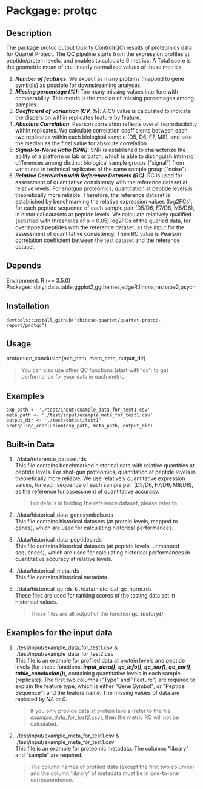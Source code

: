 # Packgage: protqc

## Description
  The package protqc output Quality Control(QC) results of proteomics data for Quartet Project. The QC pipeline starts from the expression profiles at peptide/protein levels, and enables to calculate 6 metrics. A Total score is the geometric mean of the linearly normalized values of these metrics.<br />
  1.	***Number of features***: We expect as many proteins (mapped to gene symbols) as possible for downstreaming analyses.
  2.	***Missing percentage (%)***: Too many missing values interfere with comparability. This metric is the median of missing percentages among samples.
  3.	***Coefficient of variantion (CV, %)***: A CV value is calculated to indicate the dispersion within replicates feature by feature.
  4.	***Absolute Correlation***: Pearson correlation reflects overall reproducibility within replicates. We calculate correlation coefficients between each two replicates within each biological sample (D5, D6, F7, M8), and take the median as the final value for absolute correlation.
  5.	***Signal-to-Noise Ratio (SNR)***: SNR is established to characterize the ability of a platform or lab or batch, which is able to distinguish intrinsic differences among distinct biological sample groups (“signal”) from variations in technical replicates of the same sample group ("noise").
  6.	***Relative Correlation with Reference Datasets (RC)***: RC is used for assessment of quantitative consistency with the reference dataset at relative levels. For shotgun proteomics, quantitation at peptide levels is theoretically more reliable. Therefore, the reference dataset is established by benchmarking the relative expression values (log2FCs), for each peptide sequence of each sample pair (D5/D6, F7/D6, M8/D6), in historical datasets at peptide levels. We calculate relatively qualified (satisfied with thresholds of p < 0.05) log2FCs of the queried data, for overlapped peptides with the reference dataset, as the input for the assessment of quantitative consistency. Then RC value is Pearson correlation coefficient between the test dataset and the reference dataset.



## Depends
  Environment: R (>= 3.5.0)<br />
  Packages: dplyr,data.table,ggplot2,ggthemes,edgeR,limma,reshape2,psych

## Installation
```
devtools::install_github("chinese-quartet/quartet-protqc-report/protqc")
```

## Usage
  protqc::qc_conclusion(exp_path, meta_path, output_dir)
  > You can also use other QC functions (start with 'qc') to get performance for your data in each metric.

## Examples
```
exp_path <- './test/input/example_data_for_test1.csv'
meta_path <- './test/input/example_meta_for_test1.csv'
output_dir <- './test/output/test1'
protqc::qc_conclusion(exp_path, meta_path, output_dir)
```

## Built-in Data
1. ./data/reference_dataset.rds<br />
   This file contains benchmarked historical data with relative quantities at peptide levels. For shot-gun proteomics, quantitation at peptide levels is theoretically more reliable. We use relatively quantitative expression values, for each sequence of each sample pair (D5/D6, F7/D6, M8/D6), as the reference for assessment of quantitative accuracy. 
   > For details in buiding the reference dataset, please refer to ... 
  
2. ./data/historical_data_genesymbols.rds<br />
   This file contains historical datasets (at protein levels, mapped to genes), which are used for calculating historical performances.

3. ./data/historical_data_peptides.rds<br />
   This file contains historical datasets (at peptide levels, unmapped sequences), which are used for calculating historical performances in quantitative accuracy at relative levels.

4. ./data/historical_meta.rds<br />
   This file contains historical metadata.

5. ./data/historical_qc.rds & ./data/historical_qc_norm.rds<br />
   These files are used for ranking scores of the testing data set in historical values.
   > These files are all output of the function ***qc_history()***.

## Examples for the input data
1. ./test/input/example_data_for_test1.csv & ./test/input/example_data_for_test2.csv<br />
   This file is an example for profiled data at protein levels and peptide levels (for these functions: ***input_data()***, ***qc_info()***, ***qc_snr()***, ***qc_cor()***, ***table_conclusion()***), containing quantitative levels in each sample (replicate). The first two columns ("Type" and "Feature") are required to explain the feature type, which is either "Gene Symbol", or "Peptide Sequence") and the feature name. The missing values of data are replaced by *NA* or *0*.
   > If you only provide data at protein levels (refer to the file *example_data_for_test2.csv*), then the metric RC will not be calculated.

2. ./test/input/example_meta_for_test1.csv & ./test/input/example_meta_for_test1.csv<br />
   This file is an example for proteomic metadata. The columns "library" and "sample" are required.
   > The column names of profiled data (except the first two columns) and the column 'library' of metadata must be in one-to-one correspondence.